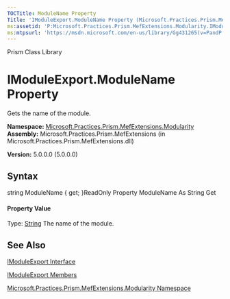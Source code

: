 ```yaml
---
TOCTitle: ModuleName Property
Title: 'IModuleExport.ModuleName Property (Microsoft.Practices.Prism.MefExtensions.Modularity)'
ms:assetid: 'P:Microsoft.Practices.Prism.MefExtensions.Modularity.IModuleExport.ModuleName'
ms:mtpsurl: 'https://msdn.microsoft.com/en-us/library/Gg431265(v=PandP.50)'
---
```


Prism Class Library

IModuleExport.ModuleName Property
=====================================

Gets the name of the module.

**Namespace:** [Microsoft.Practices.Prism.MefExtensions.Modularity](https://msdn.microsoft.com/n:microsoft.practices.prism.mefextensions.modularity)
**Assembly:** Microsoft.Practices.Prism.MefExtensions (in Microsoft.Practices.Prism.MefExtensions.dll)

**Version:** 5.0.0.0 (5.0.0.0)

## Syntax


<span id="syntaxToggle"></span>string ModuleName { get; }ReadOnly Property ModuleName As String Get
#### Property Value

Type: [String](http://msdn2.microsoft.com/en-us/library/s1wwdcbf)
The name of the module.

See Also
--------


[IModuleExport Interface](https://msdn.microsoft.com/t:microsoft.practices.prism.mefextensions.modularity.imoduleexport)

[IModuleExport Members](https://msdn.microsoft.com/allmembers.t:microsoft.practices.prism.mefextensions.modularity.imoduleexport)

[Microsoft.Practices.Prism.MefExtensions.Modularity Namespace](https://msdn.microsoft.com/n:microsoft.practices.prism.mefextensions.modularity)
